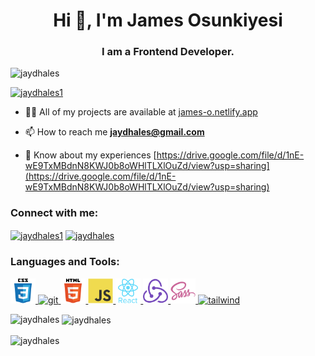 <h1 align="center">Hi 👋, I'm James Osunkiyesi</h1>
<h3 align="center">I am a Frontend Developer.</h3>

<p align="left"> <img src="https://komarev.com/ghpvc/?username=jaydhales&label=Profile%20views&color=0e75b6&style=flat" alt="jaydhales" /> </p>

<p align="left"> <a href="https://twitter.com/jaydhales1" target="blank"><img src="https://img.shields.io/twitter/follow/jaydhales1?logo=twitter&style=for-the-badge" alt="jaydhales1" /></a> </p>

- 👨‍💻 All of my projects are available at [james-o.netlify.app](https://james-o.netlify.app)

- 📫 How to reach me **jaydhales@gmail.com**

- 📄 Know about my experiences [https://drive.google.com/file/d/1nE-wE9TxMBdnN8KWJ0b8oWHlTLXlOuZd/view?usp=sharing](https://drive.google.com/file/d/1nE-wE9TxMBdnN8KWJ0b8oWHlTLXlOuZd/view?usp=sharing)

<h3 align="left">Connect with me:</h3>
<p align="left">
<a href="https://twitter.com/jaydhales1" target="blank"><img align="center" src="https://raw.githubusercontent.com/rahuldkjain/github-profile-readme-generator/master/src/images/icons/Social/twitter.svg" alt="jaydhales1" height="30" width="40" /></a>
<a href="https://linkedin.com/in/jaydhales" target="blank"><img align="center" src="https://raw.githubusercontent.com/rahuldkjain/github-profile-readme-generator/master/src/images/icons/Social/linked-in-alt.svg" alt="jaydhales" height="30" width="40" /></a>
</p>

<h3 align="left">Languages and Tools:</h3>
<p align="left"> <a href="https://www.w3schools.com/css/" target="_blank" rel="noreferrer"> <img src="https://raw.githubusercontent.com/devicons/devicon/master/icons/css3/css3-original-wordmark.svg" alt="css3" width="40" height="40"/> </a> <a href="https://git-scm.com/" target="_blank" rel="noreferrer"> <img src="https://www.vectorlogo.zone/logos/git-scm/git-scm-icon.svg" alt="git" width="40" height="40"/> </a> <a href="https://www.w3.org/html/" target="_blank" rel="noreferrer"> <img src="https://raw.githubusercontent.com/devicons/devicon/master/icons/html5/html5-original-wordmark.svg" alt="html5" width="40" height="40"/> </a> <a href="https://developer.mozilla.org/en-US/docs/Web/JavaScript" target="_blank" rel="noreferrer"> <img src="https://raw.githubusercontent.com/devicons/devicon/master/icons/javascript/javascript-original.svg" alt="javascript" width="40" height="40"/> </a> <a href="https://reactjs.org/" target="_blank" rel="noreferrer"> <img src="https://raw.githubusercontent.com/devicons/devicon/master/icons/react/react-original-wordmark.svg" alt="react" width="40" height="40"/> </a> <a href="https://redux.js.org" target="_blank" rel="noreferrer"> <img src="https://raw.githubusercontent.com/devicons/devicon/master/icons/redux/redux-original.svg" alt="redux" width="40" height="40"/> </a> <a href="https://sass-lang.com" target="_blank" rel="noreferrer"> <img src="https://raw.githubusercontent.com/devicons/devicon/master/icons/sass/sass-original.svg" alt="sass" width="40" height="40"/> </a> <a href="https://tailwindcss.com/" target="_blank" rel="noreferrer"> <img src="https://www.vectorlogo.zone/logos/tailwindcss/tailwindcss-icon.svg" alt="tailwind" width="40" height="40"/> </a> </p>

<p><img align="left" src="https://github-readme-stats.vercel.app/api/top-langs?username=jaydhales&show_icons=true&locale=en&layout=compact" alt="jaydhales" /></p>

<p>&nbsp;<img align="center" src="https://github-readme-stats.vercel.app/api?username=jaydhales&show_icons=true&locale=en" alt="jaydhales" /></p>

<p><img align="center" src="https://github-readme-streak-stats.herokuapp.com/?user=jaydhales&" alt="jaydhales" /></p>
